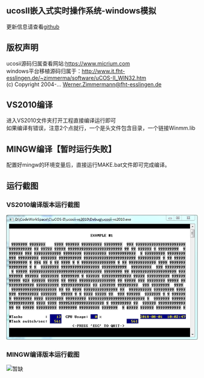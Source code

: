 ## ucosII嵌入式实时操作系统-windows模拟
更新信息请查看[github](https://github.com/phynos/ucos_ii_x86_port)

## 版权声明
ucosii源码归属查看网站:https://www.micrium.com  
windows平台移植源码归属于：http://www.it.fht-esslingen.de/~zimmerma/software/uCOS-II_WIN32.htm  
(c) Copyright 2004-... Werner.Zimmermann@fht-esslingen.de

## VS2010编译
进入VS2010文件夹打开工程直接编译运行即可  
如果编译有错误，注意2个点就行，一个是头文件包含目录，一个链接Winmm.lib

## MINGW编译【暂时运行失败】
配置好mingw的环境变量后，直接运行MAKE.bat文件即可完成编译。

## 运行截图

### VS2010编译版本运行截图
![图片](doc/VS2010.jpg)

### MINGW编译版本运行截图
![暂缺](doc/mingw.jpg)

